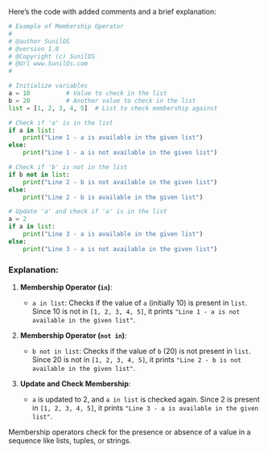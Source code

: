Here’s the code with added comments and a brief explanation:

```python
# Example of Membership Operator
#
# @author SunilOS  
# @version 1.0
# @Copyright (c) SunilOS  
# @Url www.SunilOs.com
#

# Initialize variables
a = 10          # Value to check in the list
b = 20          # Another value to check in the list
list = [1, 2, 3, 4, 5]  # List to check membership against

# Check if 'a' is in the list
if a in list:
    print("Line 1 - a is available in the given list")
else:
    print("Line 1 - a is not available in the given list")

# Check if 'b' is not in the list
if b not in list:
    print("Line 2 - b is not available in the given list")
else:
    print("Line 2 - b is available in the given list")

# Update 'a' and check if 'a' is in the list
a = 2
if a in list:
    print("Line 3 - a is available in the given list")
else:
    print("Line 3 - a is not available in the given list")
```

### Explanation:

1. **Membership Operator (`in`)**:
   - `a in list`: Checks if the value of `a` (initially 10) is present in `list`. Since 10 is not in `[1, 2, 3, 4, 5]`, it prints `"Line 1 - a is not available in the given list"`.

2. **Membership Operator (`not in`)**:
   - `b not in list`: Checks if the value of `b` (20) is not present in `list`. Since 20 is not in `[1, 2, 3, 4, 5]`, it prints `"Line 2 - b is not available in the given list"`.

3. **Update and Check Membership**:
   - `a` is updated to 2, and `a in list` is checked again. Since 2 is present in `[1, 2, 3, 4, 5]`, it prints `"Line 3 - a is available in the given list"`.

Membership operators check for the presence or absence of a value in a sequence like lists, tuples, or strings.